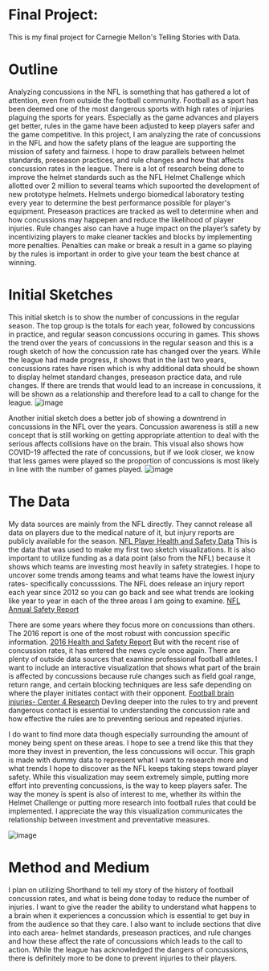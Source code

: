 # Final Project: 
This is my final project for Carnegie Mellon's Telling Stories with Data.
# Outline
  Analyzing concussions in the NFL is something that has gathered a lot of attention, even from outside the football community. Football as a sport has been deemed one of the most dangerous sports with high rates of injuries plaguing the sports for years. Especially as the game advances and players get better, rules in the game have been adjusted to keep players safer and the game competitive. In this project, I am analyzing the rate of concussions in the NFL and how the safety plans of the league are supporting the mission of safety and fairness. I hope to draw parallels between helmet standards, preseason practices, and rule changes and how that affects concussion rates in the league. There is a lot of research being done to improve the helmet standards such as the NFL Helmet Challenge which allotted over 2 million to several teams which supoorted the development of new prototype helmets. Helmets undergo biomedical laboratory testing every year to determine the best performance possible for player's equipment. Preseason practices are tracked as well to determine when and how concussions may happepen and reduce the likelihood of player injuries. Rule changes also can have a huge impact on the player’s safety by incentivizing players to make cleaner tackles and blocks by implementing more penalties. Penalties can make or break a result in a game so playing by the rules is important in order to give your team the best chance at winning.  
# Initial Sketches
  This initial sketch is to show the number of concussions in the regular season. The top group is the totals for each year, followed by concussions in practice, and regular season concussions occuring in games. This shows the trend over the years of concussions in the regular season and this is a rough sketch of how the concussion rate has changed over the years. While the league had made progress, it shows that in the last two years, concussions rates have risen which is why additional data should be shown to display helmet standard changes, preseason practice data, and rule changes. If there are trends that would lead to an increase in concussions, it will be shown as a relationship and therefore lead to a call to change for the league.
  ![image](https://user-images.githubusercontent.com/116730721/218504121-fe2220d6-8df5-4356-bbbe-5e002c8d0fe1.png)
  
  Another initial sketch does a better job of showing a downtrend in concussions in the NFL over the years. Concussion awareness is still a new concept that is still working on getting appropriate attention to deal with the serious affects collisions have on the brain. This visual also shows how COVID-19 affected the rate of concussions, but if we look closer, we know that less games were played so the proportion of concussions is most likely in line with the number of games played. 
  ![image](https://user-images.githubusercontent.com/116730721/218610624-a2aa00b9-4215-4544-ac44-85c2b8fa2108.png)


# The Data
  My data sources are mainly from the NFL directly. They cannot release all data on players due to the medical nature of it, but injury reports are publicly available for the season. [NFL Player Health and Safety Data](https://www.nfl.com/playerhealthandsafety/health-and-wellness/injury-data/injury-data) This is the data that was used to make my first two sketch visualizations. 
  It is also important to utilize funding as a data point (also from the NFL) because it shows which teams are investing most heavily in safety strategies. I hope to uncover some trends among teams and what teams have the lowest injury rates- specifically concusssions. The NFL does release an injury report each year since 2012 so you can go back and see what trends are looking like year to year in each of the three areas I am going to examine. [NFL Annual Safety Report](https://annualreport.playsmartplaysafe.com/)
  
  There are some years where they focus more on concussions than others. The 2016 report is one of the most robust with concussion specific information. [2016 Health and Safety Report](https://static.www.nfl.com/image/upload/v1597323229/league/odido2a0jik6eu9kgzyu.pdf)
  But with the recent rise of concussion rates, it has entered the news cycle once again. There are plenty of outside data sources that examine professional football athletes. I want to include an interactive visualization that shows what part of the brain is affected by concussions because rule changes such as field goal range, return range, and certain blocking techniques are less safe depending on where the player initiates contact with their opponent. [Football brain injuries- Center 4 Research](https://www.center4research.org/football-brain-injuries-need-know/) Devling deeper into the rules to try and prevent dangerous contact is essential to understanding the concussion rate and how effective the rules are to preventing serious and repeated injuries. 

I do want to find more data though especially surrounding the amount of money being spent on these areas. I hope to see a trend like this that they more they invest in prevention, the less concussions will occur. This graph is made with dummy data to represent what I want to research more and what trends I hope to discover as the NFL keeps taking steps toward player safety. While this visualization may seem extremely simple, putting more effort into preventing concussions, is the way to keep players safer. The way the money is spent is also of interest to me, whether its within the Helmet Challenge or putting more research into football rules that could be implemented. I appreciate the way this visualization communicates the relationship between investment and preventative measures. 

![image](https://user-images.githubusercontent.com/116730721/218613645-500af94b-182c-4a1c-8842-ec7c540f6502.png)
  
# Method and Medium
  I plan on utilizing Shorthand to tell my story of the history of football concussion rates, and what is being done today to reduce the number of injuries. I want to give the reader the ability to understand what happens to a brain when it experiences a concussion which is essential to get buy in from the audience so that they care. I also want to include sections that dive into each area- helmet standards, preseason practices, and rule changes and how these affect the rate of concussions which leads to the call to action. While the league has acknowledged the dangers of concussions, there is definitely more to be done to prevent injuries to their players. 
